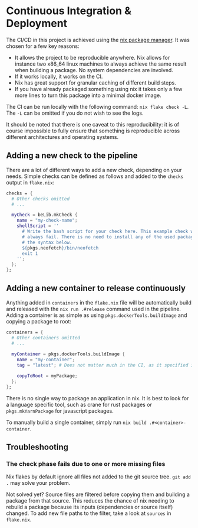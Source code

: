 # Continuous Integration & Deployment

The CI/CD in this project is achieved using the [nix package manager](https://nixos.org/).
It was chosen for a few key reasons:

- It allows the project to be reproducible anywhere. Nix allows for instance two x86_64 linux 
machines to always achieve the same result when building a package. No system dependencies are
involved.
- If it works locally, it works on the CI.
- Nix has great support for granular caching of different build steps.
- If you have already packaged something using nix it takes only a few more lines to turn this
package into a minimal docker image.

The CI can be run locally with the following command: `nix flake check -L`. The `-L` can be omitted
if you do not wish to see the logs.

It should be noted that there is one caveat to this reproducibility: it is of course impossible to
fully ensure that something is reproducible across different architectures and operating systems.

## Adding a new check to the pipeline

There are a lot of different ways to add a new check, depending on your needs. Simple checks can
be defined as follows and added to the `checks` output in `flake.nix`:
```nix
checks = {
  # Other checks omitted
  # ...

  myCheck = beLib.mkCheck {
    name = "my-check-name";
    shellScript = ''
      # Write the bash script for your check here. This example check will run neofetch and then
      # always fail. There is no need to install any of the used packages separately provided you use
      # the syntax below.
      ${pkgs.neofetch}/bin/neofetch
      exit 1
    '';
  };
};
```

## Adding a new container to release continuously

Anything added in `containers` in the `flake.nix` file will be automatically build and released
with the `nix run .#release` command used in the pipeline. Adding a container is as simple as using
`pkgs.dockerTools.buildImage` and copying a package to root:
```nix
containers = {
  # Other containers omitted
  # ...
  
  myContainer = pkgs.dockerTools.buildImage {
    name = "my-container";
    tag = "latest"; # Does not matter much in the CI, as it specified its own tags.

    copyToRoot = myPackage;
  };
};
```
There is no single way to package an application in nix. It is best to look for a language specific
tool, such as crane for rust packages or `pkgs.mkYarnPackage` for javascript packages.

To manually build a single container, simply run `nix build .#<container>-container`.

## Troubleshooting

### The check phase fails due to one or more missing files

Nix flakes by default ignore all files not added to the git source tree. `git add .` may solve
your problem.

Not solved yet?
Source files are filtered before copying them and building a package from that source. This reduces
the chance of nix needing to rebuild a package because its inputs (dependencies or source itself)
changed. To add new file paths to the filter, take a look at `sources` in `flake.nix`.
